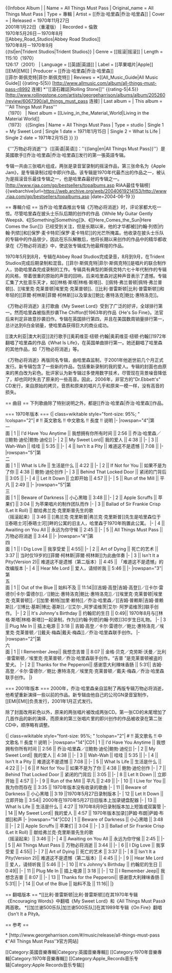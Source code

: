 
{{Infobox Album | <!-- See Wikipedia:WikiProject_Albums -->
| Name        = All Things Must Pass
| Original_name = All Things Must Pass
| Type        = 專輯
| Artist      = [[乔治·哈里森|乔治·哈里森]]
| Cover       = 
| Released    = 1970年11月27日<br />2001年1月22日（重灌版）
| Recorded    = 倫敦<br/>1970年5月26日－1970年8月<br/>[[Abbey_Road_Studios|Abbey Road Studios]]<br/>1970年8月－1970年9月<br/> {{tsl|en|Trident Studios|Trident Studios}}
| Genre       = [[摇滚|摇滚]]
| Length      = 115:10（1970）<br />126:17（2001）
| Language    = [[英語|英語]]
| Label       = [[苹果唱片|Apple]]<br/>[[EMI|EMI]]
| Producer    = [[乔治·哈里森|乔治·哈里森]] <br />[[菲尔·斯佩克特|菲尔·斯佩克特]]
| Reviews     = 
*[[All_Music_Guide|All Music Guide]] {{rating-5|5}} [http://www.allmusic.com/album/all-things-must-pass-r8992 连接]
*''[[滾石雜誌|Rolling Stone]]'' {{rating-5|4.5}} [http://www.rollingstone.com/artists/georgeharrison/albums/album/205260/review/6067390/all_things_must_pass 连接]
| Last album  =
| This album  = '''All Things Must Pass'''<br />（1970）
| Next album  = [[Living_in_the_Material_World|Living in the Material World]]<br />（1973）
{{Singles
  | Name           = All Things Must Pass
  | Type           = studio
  | Single 1       = My Sweet Lord
  | Single 1 date  = 1971年1月15日
  | Single 2       = What Is Life
  | Single 2 date  = 1971年2月15日
  }}
}}

《'''万物必将消逝'''》（[[英语|英语]]：''{{lang|en|All Things Must Pass}}''）是英國歌手[[乔治·哈里森|乔治·哈里森]]发行的第一張英語专辑。

专辑一共由三张唱片组成，两张是录音室录制的摇滚作品，第三张命名为《Apple Jam》，是专辑录制过程中即兴作品。该专辑是1970年代最杰出的作品之一，被认为是摇滚音乐最佳专辑之一，也是哈里森最好的专辑之一。<ref>[http://www.riaa.com/gp/bestsellers/topalbums.asp RIAA最佳专辑榜] {{webarchive|url=https://web.archive.org/web/20040619214153/http://www.riaa.com/gp/bestsellers/topalbums.asp |date=2004-06-19 }}</ref>

== 專輯介绍 ==
当乔治·哈里森推出专辑《万物必将消逝》时，评论家都大吃一惊。尽管哈里森在披头士乐队后期的创作的作品《While My Guitar Gently Weeps》、《[[Something|Something]]》、《[[Here_Comes_the_Sun|Here Comes the Sun]]》已经受到关注，但是长期以来，他的才华都被[[约翰·列侬|约翰·列侬]]和[[保罗·麦卡特尼|保罗·麦卡特尼]]的光芒所掩盖。他收录在披头士乐队的专辑中的作品很少，因此在乐队解散后，他将长期以来创作的作品中的精华都收录在《万物必将消逝》中，使这张专辑成为他最辉煌的作品。

1970年5月到8月，专辑在Abbey Road Studios完成录音，8月到9月，在Trident Studios完成后期录制和混音。[[菲尔·斯佩克特|菲尔·斯佩克特]]是唱片的联合制作人，协助哈里森完成录制的工作。专辑具有典型的斯佩克特六七十年代制作的专辑的风格，带着很重的原始的声音的回响，后来哈里森对这种声音表示了遗憾。专辑汇集了大批音乐天才，如[[林格·斯塔|林格·斯塔]]、[[佩特·弗兰普顿|佩特·弗兰普顿]]、[[埃里克·克莱普顿|埃里克·克莱普顿]]、[[比利·普雷斯顿|比利·普雷斯顿]]和年轻的[[菲爾·柯林斯|菲爾·柯林斯]]以及挚友[[鲍比·惠特洛克|鲍比·惠特洛克]]。

《万物必将消逝》主打歌曲《My Sweet Lord》受到了广泛的好评，全球排行第一。然而哈里森被指责抄袭The Chiffon於1963年的作品《He's So Fine》。法官后来判定非故意抄袭旧作。专辑在英国排行第四，并且在美国数周销量排行第一，总计达到6白金销量，使哈里森获得巨大的商业成功。

[[澳大利亚|澳大利亚]]流行歌手[[奥莉维亚·纽顿·约翰|奥莉维亚·纽顿·约翰]]1972年翻唱了哈里森的作品《What Is Life》，在英国单曲排行第一。她还翻唱了哈里森的其他作品，如「万物必将消逝」等。

《万物必将消逝》再版同名专辑，由哈里森监制，于2001年他逝世前几个月正式发行。新专辑包含了一些新的作品，包括重新录制的我的爱人。专辑的封面也由原来的黑白改为彩色。批评家认为新专辑过多使用数字技术，尽管现在背景噪音降低了，却也同时失去了原来的一些高音。因此，2006年，非官方的"Dr.Ebbett's" CD发行，来自原始的拷贝，音质和原来的唱片几乎和原来一模一样，没有高音的损失。

== 曲目 ==
下列歌曲除了特别说明之外，都是[[乔治·哈里森|乔治·哈里森]]作品。

=== 1970年版本 ===
{| class=wikitable style="font-size: 95%; "
!colspan="2"| # !! 英文歌名 !! 中文歌名 !! 長度 !! 说明
|-
|rowspan="4"|第<br />一<br />面
| 1 || I'd Have You Anytime || 我想拥有你所有时间 || 2:56 || 乔治·哈里森／[[鲍勃·迪伦|鲍勃·迪伦]]
|-
| 2 || My Sweet Lord|| 我的爱人 || 4:38 || 
|-
| 3 || Wah-Wah || 哇哇 || 5:35 || 
|-
| 4 || Isn't It a Pity || 难道这不是遗憾 || 7:08 || 
|-
|rowspan="5"|第<br />二<br />面
| 1 || What Is Life || 生活是什么 || 4:22 ||
|-
| 2 || If Not for You || 如果不是为了你 || 4:38 || 鲍勃·迪伦创作
|-
| 3 || Behind That Locked Door || 紧闭的门背后 || 3:05 || 
|-
| 4 || Let It Down || 立即开始 || 4:57 || 
|-
| 5 || Run of the Mill || 平凡 || 2:49 || 
|-
|rowspan="5"|第<br />三<br />面
| 1 || Beware of Darkness || 小心黑暗 || 3:48 ||
|-
| 2 || Apple Scruffs || 苹果们 || 3:04 || 为苹果唱片的制作团队而作
|-
| 3 || Ballad of Sir Frankie Crisp <br />(Let It Roll) || 献给弗兰克·克里斯普先生的歌<br />（摇滚起来）|| 3:46 || [[弗兰克·克里斯普|弗兰克·克里斯普]]先生是哈里森位于[[泰晤士河|泰晤士河]]畔的公寓的旧主人，哈里森于1970年购置此公寓。
|-
| 4 || Awaiting on You All || 永远为你守候 || 2:45 || 
|-
| 5 || All Things Must Pass || 万物必将消逝 || 3:44 || 
|-
|rowspan="4"|第<br />四<br />面
| 1 || I Dig Love || 我享受爱 || 4:55|| 
|-
| 2 || Art of Dying || 死亡的艺术 || 3:37 || 当时仅19岁的[[菲爾·柯林斯|菲爾·柯林斯]]为此曲伴奏
|-
| 3 || Isn't It a Pity(Version 2)|| 难道这不是遗憾（第二版本）|| 4:45 || 「难道这不是遗憾」的改编版本
|-
| 4 || Hear Me Lord || 爱人，请倾听我 || 5:46 || 
|-
|rowspan="3"|第<br />五<br />面
| 1 || Out of the Blue || 始料不及 || 11:14||[[吉姆·高登|吉姆·高登]]／[[卡尔·雷德尔|卡尔·雷德尔]]／[[鲍比·惠特洛克|鲍比·惠特洛克]]／[[埃里克·克莱普顿|埃里克·克莱普顿]]／[[加里·赖特|加里·赖特]]／乔治·哈里森／[[吉姆·普赖斯|吉姆·普赖斯]]／[[博比·基斯|博比·基斯]]／[[艾尔·_阿罗诺维茨|艾尔· 阿罗诺维茨]]联手创作。
|-
| 2 || It's Johnny's Birthday || 约翰尼的生日 || 0:49|| 1970年8月与[[林格·斯塔|林格·斯塔]]一起录制，作为[[约翰·列侬|约翰·列侬]]30岁生日礼物。
|-
| 3 || Plug Me In || 插上电源 || 3:18 || 吉姆·高登／卡尔·雷德尔／鲍比·惠特洛克／埃里克·克莱普顿／[[戴夫·梅森|戴夫·梅森]]／乔治·哈里森联手创作。
|-
|rowspan="2"|第<br />六<br />面
| 1 || I Remember Jeep|| 我想念吉普 ||  8:07 || 金格·贝克／克劳斯·沃曼／比利·普雷斯顿／埃里克·克莱普顿／乔治·哈里森联手创作。“吉普 ”是克莱普顿被盗的爱犬。
|-
| 2 || Thanks for the Pepperoni|| 感谢意大利辣味香肠 || 5:31|| 吉姆·高登／卡尔·雷德尔／鲍比·惠特洛克／埃里克·克莱普顿／戴夫·梅森／乔治·哈里森联手创作。
|}

=== 2001年版本 ===
2000年，乔治·哈里森亲自监制了再版专辑万物必将消逝，他希望重新演绎一些以前的作品。新专辑由他自己的公司GN录音室制作，[[EMI|EMI]]负责发行，2001年1月正式发行。

除了封面改用彩色以外，原来的两张唱片被改成两张CD。第一张CD的末尾增加了几首作品的新的演绎，而原来的第三张唱片里的即兴创作的作品被收录在第二张CD中，顺序略有调整。

{| class=wikitable style="font-size: 95%; "
!colspan="2"| # !! 英文歌名 !! 中文歌名 !! 長度 !! 说明
|-
|rowspan="14"|CD1
| 1 || I'd Have You Anytime || 我想拥有你所有时间 || 2:56 || 乔治·哈里森／[[鲍勃·迪伦|鲍勃·迪伦]]
|-
| 2 || My Sweet Lord|| 我的爱人 || 4:38 || 
|-
| 3 || Wah-Wah || 哇哇 || 5:35 || 
|-
| 4 || Isn't It a Pity || 难道这不是遗憾 || 7:08 || 
|-
| 5 || What Is Life || 生活是什么 || 4:22 ||
|-
| 6 || If Not for You || 如果不是为了你 || 4:38 || 鲍勃·迪伦创作
|-
| 7 || Behind That Locked Door || 紧闭的门背后 || 3:05 || 
|-
| 8 || Let It Down || 立即开始 || 4:57 || 
|-
| 9 || Run of the Mill || 平凡 || 2:49 || 
|-
| 10 || I Live for You || 我为你而存在 || 3:35 || 1970年版本没有收录的歌曲
|-
| 11 || Beware of Darkness || 小心黑暗 || 3:19 ||1970年5月27日录制版本
|-
| 12 || Let It Down || 立即开始 || 3:54|| 2000年在1970年5月27日旧版本上加录键盘配器
|-
| 13 || What Is Life || 生活是什么 || 4:27 || 1970年8月9日录制版本加上短笛或双簧管
|-
| 14 || My Sweet Lord|| 我的爱人 || 4:57 || 1970年版本加录[[萨姆·布朗|萨姆·布朗]]和声
|-
|rowspan="14"|CD2
| 1 || Beware of Darkness || 小心黑暗 || 3:48 ||
|-
| 2 || Apple Scruffs || 苹果们 || 3:04 || 
|-
| 3 || Ballad of Sir Frankie Crisp <br />(Let It Roll) || 献给弗兰克·克里斯普先生的歌<br />（摇滚起来）|| 3:46 || 
|-
| 4 || Awaiting on You All || 永远为你守候 || 2:45 || 
|-
| 5 || All Things Must Pass || 万物必将消逝 || 3:44 || 
|-
| 6 || I Dig Love || 我享受爱 || 4:55|| 
|-
| 7 || Art of Dying || 死亡的艺术 || 3:37 || 
|-
| 8 || Isn't It a Pity(Version 2)|| 难道这不是遗憾（第二版本）|| 4:45 || 
|-
| 9 || Hear Me Lord || 爱人，请倾听我 || 5:46 || 
|-
| 10 || It's Johnny's Birthday || 约翰尼的生日 || 0:49|| 
|-
| 11 || Plug Me In || 插上电源 || 3:18 || 
|-
| 12 || I Remember Jeep|| 我想念吉普 ||  8:07 || 
|-
| 13 || Thanks for the Pepperoni|| 感谢意大利辣味香肠 || 5:31|| 
|-
| 14 || Out of the Blue || 始料不及 || 11:16||
|}

== 翻唱版本 ==
*[[比利·普雷斯顿|比利·普雷斯顿]]在其1970年专辑《Encouraging Words》中翻唱《My Sweet Lord》和《All Things Must Pass》两首歌。
*[[加兰谢500乐队|加兰谢500乐队]]在其1989年专辑《On Fire》翻唱《Isn't It a Pity》。

== 参考 ==
<div style="references-small">
<references /></div>
* [http://www.georgeharrison.com/#/music/release/all-things-must-pass 《''All Things Must Pass''》官方网站]

[[Category:英國音樂專輯|Category:英國音樂專輯]]
[[Category:1970年音樂專輯|Category:1970年音樂專輯]]
[[Category:Apple_Records音乐专辑|Category:Apple Records音乐专辑]]